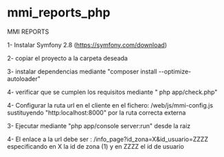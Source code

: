 mmi_reports_php
===============

MMI REPORTS

1- Instalar Symfony 2.8 (https://symfony.com/download)


2- copiar el proyecto a la carpeta deseada


3- instalar dependencias mediante "composer install --optimize-autoloader"


4- verificar que se cumplen los requisitos mediante " php app/check.php"


4- Configurar la ruta url en el cliente en el fichero: /web/js/mmi-config.js sustituyendo "http:localhost:8000" por la ruta correcta externa


3- Ejecutar mediante "php app/console server:run" desde la raiz

4- El enlace a la url debe ser : /info_page?id_zona=X&id_usuario=ZZZZ especificando en X la id de zona (1) y en ZZZZ el id de usuario

